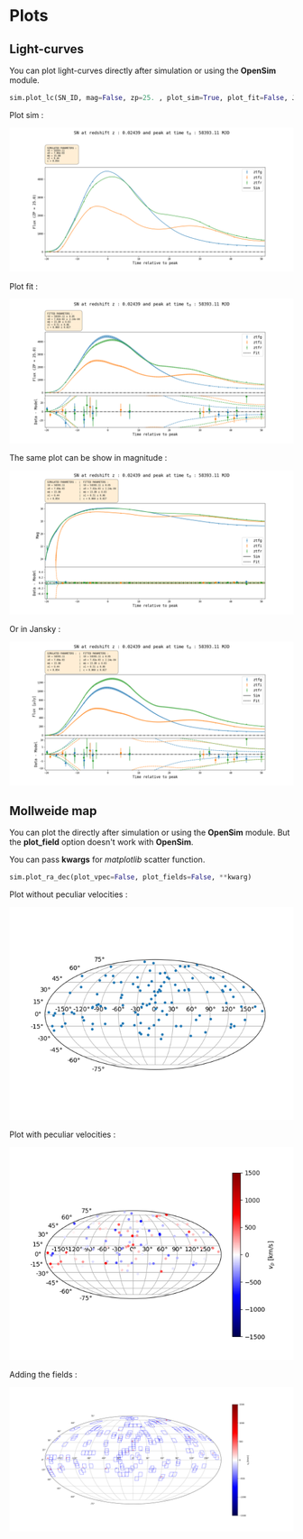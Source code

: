 # Plots 

## Light-curves

You can plot light-curves directly after simulation or using the **OpenSim** module.

```python
sim.plot_lc(SN_ID, mag=False, zp=25. , plot_sim=True, plot_fit=False, Jy=False)
```

Plot sim :

![](_static/lc_sim.png)

Plot  fit :

![](_static/lc_fit.png)



The same plot can be show in magnitude :

![lc_mag](_static/lc_mag.png)

Or in Jansky :

![lc_jy](_static/lc_jy.png)



## Mollweide map

You can plot the  directly after simulation or using the **OpenSim** module. But the **plot_field** option doesn't work with **OpenSim**.

You can pass **kwargs** for *matplotlib* scatter function.

```python
sim.plot_ra_dec(plot_vpec=False, plot_fields=False, **kwarg)
```

Plot without peculiar velocities :

![](_static/ra_dec_map.png)

Plot with peculiar velocities :

![](_static/ra_dec_map_vpec.png)

Adding the fields :

![](_static/ra_dec_fields.png)